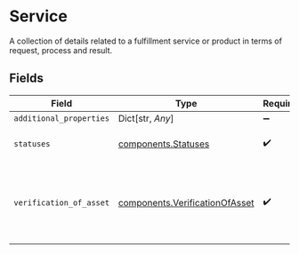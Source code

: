# Service

A collection of details related to a fulfillment service or product in terms of request, process and result.


## Fields

| Field                                                                              | Type                                                                               | Required                                                                           | Description                                                                        |
| ---------------------------------------------------------------------------------- | ---------------------------------------------------------------------------------- | ---------------------------------------------------------------------------------- | ---------------------------------------------------------------------------------- |
| `additional_properties`                                                            | Dict[str, *Any*]                                                                   | :heavy_minus_sign:                                                                 | N/A                                                                                |
| `statuses`                                                                         | [components.Statuses](../../models/components/statuses.md)                         | :heavy_check_mark:                                                                 | A collection of STATUS containers.                                                 |
| `verification_of_asset`                                                            | [components.VerificationOfAsset](../../models/components/verificationofasset.md)   | :heavy_check_mark:                                                                 | Documentation not found in the MISMO model viewer and not provided by Freddie Mac. |